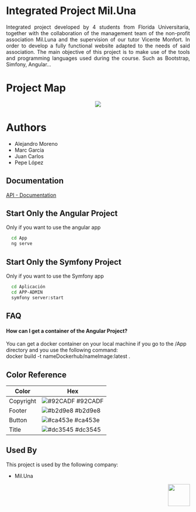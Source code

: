 
 # Integrated Project Mil.Una

<p align="justify">Integrated project developed by 4 students from Florida Universitaria, together with the collaboration of the management team of the non-profit association Mil.Luna and the supervision of our tutor Vicente Monfort. In order to develop a fully functional website adapted to the needs of said association. The main objective of this project is to make use of the tools and programming languages ​​used during the course. Such as Bootstrap, Simfony, Angular...</p>

# Project Map

<p align="center"><img src="https://github.com/alexms2412/Mil.Una/blob/main/documentos/powdev/media/Mapa%20Mental.jpeg"></p>


# Authors

  - Alejandro Moreno
  - Marc García
  - Juan Carlos
  - Pepe López </p>


## Documentation

[API - Documentation](https://documenter.getpostman.com/view/15793506/UVkjwxqf)




## Start Only the Angular Project

Only if you want to use the angular app

```bash
  cd App
  ng serve
```

## Start Only the Symfony Project

Only if you want to use the Symfony app

```bash
  cd Aplicación
  cd APP-ADMIN
  symfony server:start
```


## FAQ

#### How can I get a container of the Angular Project?

You can get a docker container on your local machine if you go to the /App directory and you use the following command: <br> docker build -t nameDockerhub/nameImage:latest .


    

## Color Reference

| Color             | Hex                                                                |
| ----------------- | ------------------------------------------------------------------ |
| Copyright | ![#92CADF](https://via.placeholder.com/10/92CADF?text=+) #92CADF |
| Footer | ![#b2d9e8](https://via.placeholder.com/10/b2d9e8?text=+) #b2d9e8 |
| Button | ![#ca453e](https://via.placeholder.com/10/ca453e?text=+) #ca453e |
| Title | ![#dc3545](https://via.placeholder.com/10/dc3545?text=+) #dc3545 |



## Used By

This project is used by the following company:

- Mil.Una

<p align="right">
 <img src="https://github.com/alexms2412/Mil.Una/blob/main/media/images/logo.jpeg" width="60"
     height="60"></p>
